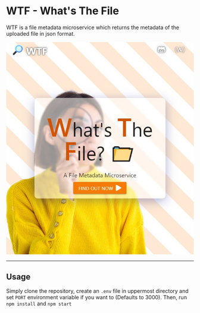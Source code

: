 # WTF - What's The File

WTF is a file metadata microservice which returns the metadata of the uploaded file in json format.

![Screenshot of the application](/public/img/Capture.JPG)

---

## Usage

Simply clone the repository, create an `.env` file in uppermost directory and set `PORT` environment variable if you want to (Defaults to 3000). Then, run `npm install` and `npm start`